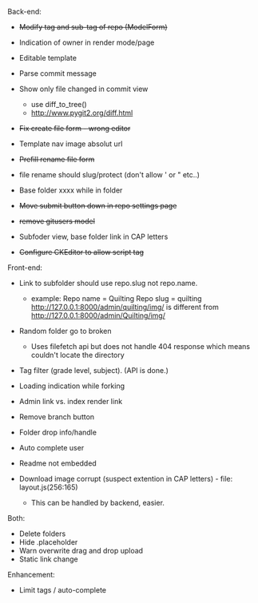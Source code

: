 Back-end:
  - ~~Modify tag and sub-tag of repo (ModelForm)~~
  - Indication of owner in render mode/page
  - Editable template
  - Parse commit message
  - Show only file changed in commit view
    - use diff_to_tree()
    - http://www.pygit2.org/diff.html

  - ~~Fix create file form - wrong editor~~
  - Template nav image absolut url
  - ~~Prefill rename file form~~
  - file rename should slug/protect (don't allow ' or " etc..)
  - Base folder xxxx while in folder 
  - ~~Move submit button down in repo settings page~~
  - ~~remove gitusers model~~
  - Subfoder view, base folder link in CAP letters
  - ~~Configure CKEditor to allow script tag~~


Front-end:
  - Link to subfolder should use repo.slug not repo.name.
    - example: Repo name = Quilting
               Repo slug = quilting
               http://127.0.0.1:8000/admin/quilting/img/ is different from
               http://127.0.0.1:8000/admin/Quilting/img/

  - Random folder go to broken
    - Uses filefetch api but does not handle 404 response which means couldn't locate the directory

  - Tag filter (grade level, subject). (API is done.)
  - Loading indication while forking
  - Admin link vs. index render link
  - Remove branch button
  - Folder drop info/handle
  - Auto complete user
  - Readme not embedded
  - Download image corrupt (suspect extention in CAP letters) - file: layout.js(256:165)
    - This can be handled by backend, easier.


Both:
  - Delete folders
  - Hide .placeholder
  - Warn overwrite drag and drop upload
  - Static link change


Enhancement:
  - Limit tags / auto-complete